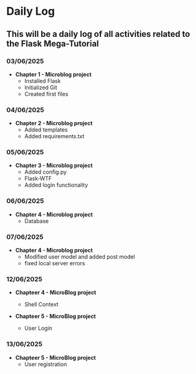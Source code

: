 # Daily Log

## This will be a daily log of all activities related to the Flask Mega-Tutorial

### 03/06/2025

- **Chapter 1 - Microblog project**
  - Installed Flask
  - Initialized Git
  - Created first files

### 04/06/2025

- **Chapter 2 - Microblog project**
  - Added templates
  - Added requirements.txt

### 05/06/2025

- **Chapter 3 - Microblog project**
  - Added config.py
  - Flask-WTF
  - Added login functionality

### 06/06/2025

- **Chapter 4 - Microblog project**
  - Database

### 07/06/2025

- **Chapter 4 - Microblog project**
  - Modified user model and added post model
  - fixed local server errors

### 12/06/2025

- **Chapteer 4 - MicroBlog project**
  - Shell Context

- **Chapteer 5 - MicroBlog project**
  - User Login

### 13/06/2025

- **Chapteer 5 - MicroBlog project**
  - User registration
